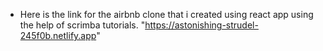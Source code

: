 * Here is the link for the airbnb clone that i created using react app using the help of scrimba tutorials.
                   "https://astonishing-strudel-245f0b.netlify.app"
